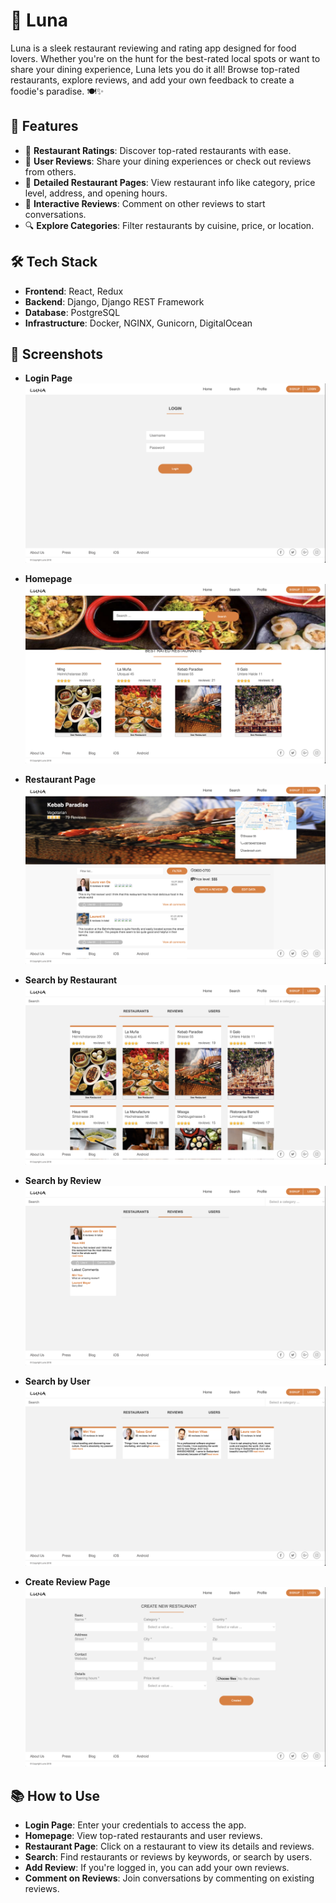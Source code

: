 # 🌙 **Luna**

Luna is a sleek restaurant reviewing and rating app designed for food lovers. Whether you're on the hunt for the best-rated local spots or want to share your dining experience, Luna lets you do it all! Browse top-rated restaurants, explore reviews, and add your own feedback to create a foodie's paradise. 🍽️✨

## 🚀 **Features**

- 🌟 **Restaurant Ratings**: Discover top-rated restaurants with ease.
- 📝 **User Reviews**: Share your dining experiences or check out reviews from others.
- 📍 **Detailed Restaurant Pages**: View restaurant info like category, price level, address, and opening hours.
- 💬 **Interactive Reviews**: Comment on other reviews to start conversations.
- 🔍 **Explore Categories**: Filter restaurants by cuisine, price, or location.

## 🛠 **Tech Stack**

- **Frontend**: React, Redux
- **Backend**: Django, Django REST Framework
- **Database**: PostgreSQL
- **Infrastructure**: Docker, NGINX, Gunicorn, DigitalOcean

## 📸 **Screenshots**

- **Login Page**
  ![Login Page Screenshot](./screenshots/luna_login.png)

- **Homepage**
  ![Homepage Screenshot](./screenshots/luna_home.png)

- **Restaurant Page**
  ![Restaurant Page Screenshot](./screenshots/luna_restaurant.png)

- **Search by Restaurant**
  ![Search by Restaurant Screenshot](./screenshots/luna_search_res.png)

- **Search by Review**
  ![Search by Review Screenshot](./screenshots/luna_search_rev.png)

- **Search by User**
  ![Search by User Screenshot](./screenshots/luna_search_user.png)

- **Create Review Page**
  ![Create Review Page Screenshot](./screenshots/luna_create.png)

## 📚 **How to Use**

- **Login Page**: Enter your credentials to access the app.
- **Homepage**: View top-rated restaurants and user reviews.
- **Restaurant Page**: Click on a restaurant to view its details and reviews.
- **Search**: Find restaurants or reviews by keywords, or search by users.
- **Add Review**: If you're logged in, you can add your own reviews.
- **Comment on Reviews**: Join conversations by commenting on existing reviews.



